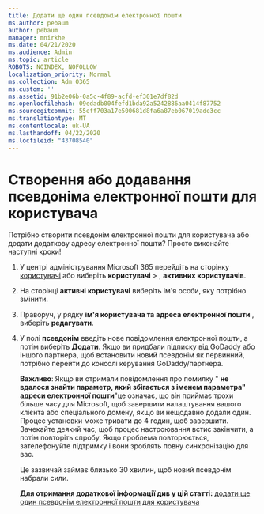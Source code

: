 ```yaml
---
title: Додати ще один псевдонім електронної пошти
ms.author: pebaum
author: pebaum
manager: mnirkhe
ms.date: 04/21/2020
ms.audience: Admin
ms.topic: article
ROBOTS: NOINDEX, NOFOLLOW
localization_priority: Normal
ms.collection: Adm_O365
ms.custom: ''
ms.assetid: 91b2e06b-0a5c-4f89-acfd-ef301e7df82d
ms.openlocfilehash: 09edadb004fefd1bda92a5242886aa0414f87752
ms.sourcegitcommit: 55eff703a17e500681d8fa6a87eb067019ade3cc
ms.translationtype: MT
ms.contentlocale: uk-UA
ms.lasthandoff: 04/22/2020
ms.locfileid: "43708540"
---
```

# <a name="create-or-add-an-email-alias-for-a-user"></a>Створення або додавання псевдоніма електронної пошти для користувача

Потрібно створити псевдонім електронної пошти для користувача або додати додаткову адресу електронної пошти? Просто виконайте наступні кроки!
  
1. У центрі адміністрування Microsoft 365 перейдіть на сторінку [користувачі](https://go.microsoft.com/fwlink/p/?linkid=834822) або виберіть **користувачі** \> , **активних користувачів**.
    
2. На сторінці **активні користувачі** виберіть ім'я особи, яку потрібно змінити. 
    
3. Праворуч, у рядку **ім'я користувача та адреса електронної пошти** , виберіть **редагувати**.
    
4. У полі **псевдонім** введіть нове повідомлення електронної пошти, а потім виберіть **Додати**. Якщо ви придбали підписку від GoDaddy або іншого партнера, щоб встановити новий псевдонім як первинний, потрібно перейти до консолі керування GoDaddy/партнера. 
    
    **Важливо**: Якщо ви отримали повідомлення про помилку " **не вдалося знайти параметр, який збігається з іменем параметра" адреси електронної пошти**"це означає, що він приймає трохи більше часу для Microsoft, щоб завершити налаштування вашого клієнта або спеціального домену, якщо ви нещодавно додали один. Процес установки може тривати до 4 годин, щоб завершити. Зачекайте деякий час, щоб процес настроювання встис закінчити, а потім повторіть спробу. Якщо проблема повторюється, зателефонуйте підтримку і вони зроблять повну синхронізацію для вас.
    
    Це зазвичай займає близько 30 хвилин, щоб новий псевдонім набрали сили.
    
    **Для отримання додаткової інформації див у цій статті:** [додати ще один псевдонім електронної пошти для користувача](https://docs.microsoft.com/office365/admin/email/add-another-email-alias-for-a-user)
    

